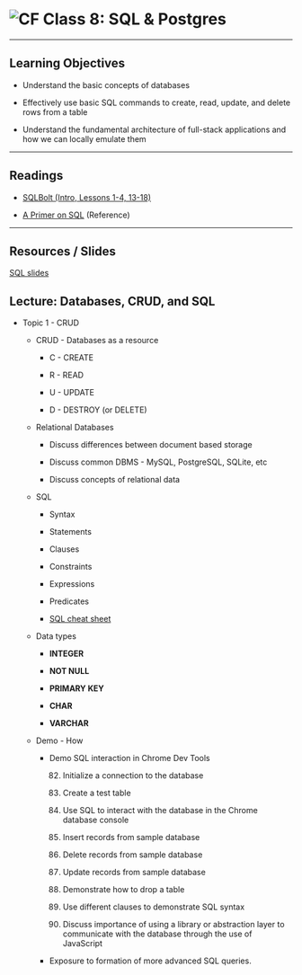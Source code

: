 ![CF](https://i.imgur.com/7v5ASc8.png)  Class 8: SQL & Postgres
=======
---

## Learning Objectives
<!--
ABCD:
  Audience: Program participants
  Behavior: Expected learning/behavior changes/results
  Condition:
    Circumstances that lead to change/result
    When change/result are expected to occur
  Degree: How much change occurs (%) for how many participants (#)
-->

* Understand the basic concepts of databases

* Effectively use basic SQL commands to create, read, update, and delete rows from a table

* Understand the fundamental architecture of full-stack applications and how we can locally emulate them

---

## Readings
<!-- List of readings required for this content; readings being completed by the start of this lecture -->

* [SQLBolt (Intro, Lessons 1-4, 13-18)](http://sqlbolt.com/)

* [A Primer on SQL](https://leanpub.com/aprimeronsql/read) (Reference)

---

## Resources / Slides
<!-- Provide any links to external slides or other resources that will support the delivery of content. These can also be student-facing docs! -->

[SQL slides](https://www.icloud.com/keynote/000U7LKI_iSrfJAuo73LsA-Hw#Code_301_-_Class_8_Slides)

## Lecture: Databases, CRUD, and SQL
<!-- List any high level topics, as well as any sub-topic, and associated details or notes that instructors may require to deliver this content -->

* Topic 1 - CRUD

    * CRUD - Databases as a resource

        * C - CREATE

        * R - READ

        * U - UPDATE

        * D - DESTROY (or DELETE)

    * Relational Databases

        * Discuss differences between document based storage

        * Discuss common DBMS - MySQL, PostgreSQL, SQLite, etc

        * Discuss concepts of relational data

    * SQL

        * Syntax

        * Statements

        * Clauses

        * Constraints

        * Expressions

        * Predicates

        * [SQL cheat sheet](http://www.cheat-sheets.org/sites/sql.su/)

    * Data types

        * **INTEGER**

        * **NOT NULL**

        * **PRIMARY KEY**

        * **CHAR**

        * **VARCHAR**

    * Demo - How

        * Demo SQL interaction in Chrome Dev Tools

            82. Initialize a connection to the database

            83. Create a test table

            84. Use SQL to interact with the database in the Chrome database console

            85. Insert records from sample database

            86. Delete records from sample database

            87. Update records from sample database

            88. Demonstrate how to drop a table

            89. Use different clauses to demonstrate SQL syntax

            90. Discuss importance of using a library or abstraction layer to communicate with the database through the use of JavaScript

        * Exposure to formation of more advanced SQL queries.


